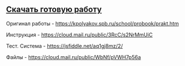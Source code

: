 ## [Скачать готовую работу](https://github.com/vorones/files11_4/archive/refs/heads/main.zip)

Оригинал работы - https://kpolyakov.spb.ru/school/probook/prakt.htm

Инструкция - https://cloud.mail.ru/public/3RcC/s2NrMmUiC

Тест. Система - https://jsfiddle.net/aq1gj8mz/2/

Файлы - https://cloud.mail.ru/public/WbNf/pVWH7p56a
